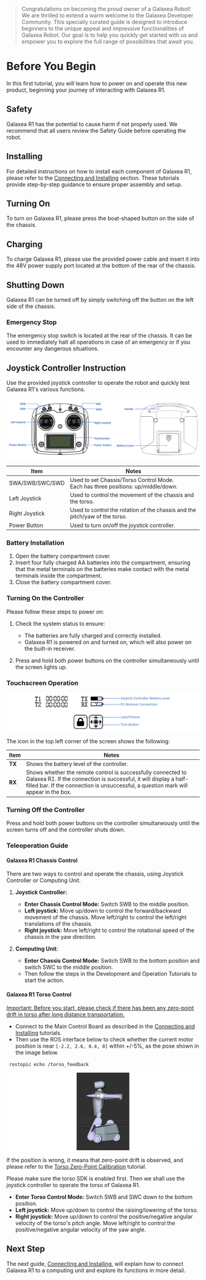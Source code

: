 > Congratulations on becoming the proud owner of a Galaxea Robot! We are thrilled to extend a warm welcome to the Galaxea Developer Community. This specially curated guide is designed to introduce beginners to the unique appeal and impressive functionalities of Galaxea Robot. Our goal is to help you quickly get started with us and empower you to explore the full range of possibilities that await you.

# Before You Begin

In this first tutorial, you will learn how to power on and operate this new product, beginning your journey of interacting with Galaxea R1.

## Safety 

Galaxea R1 has the potential to cause harm if not properly used. We recommend that all users review the Safety Guide before operating the robot.

## Installing

For detailed instructions on how to install each component of Galaxea R1, please refer to the [Connecting and Installing](GettingStarted_Connecting.md) section. These tutorials provide step-by-step guidance to ensure proper assembly and setup.

## Turning On

To turn on Galaxea R1, please press the boat-shaped button on the side of the chassis. 

## Charging

To charge Galaxea R1, please use the provided power cable and insert it into the 48V power supply port located at the bottom of the rear of the chassis. 

## Shutting Down 

Galaxea R1 can be turned off by simply switching off the button on the left side of the chassis. 

### Emergency Stop

The emergency stop switch is located at the rear of the chassis. It can be used to immediately halt all operations in case of an emergency or if you encounter any dangerous situations.

## Joystick Controller Instruction
Use the provided joystick controller to operate the robot and quickly test Galaxea R1's various functions.

![R1_controller](assets/R1_controller.png)


| **Item**        | **Notes**                                                    |
| --------------- | ------------------------------------------------------------ |
| SWA/SWB/SWC/SWD | Used to set Chassis/Torso Control Mode.<br />Each has three positions: up/middle/down. |
| Left Joystick   | Used to control the movement of the chassis and the torso.   |
| Right Joystick  | Used to control the rotation of the chassis and the pitch/yaw of the torso. |
| Power Button    | Used to turn on/off the joystick controller.                 |

### Battery Installation

1. Open the battery compartment cover.
2. Insert four fully charged AA batteries into the compartment, ensuring that the metal terminals on the batteries make contact with the metal terminals inside the compartment.
3. Close the battery compartment cover.

### Turning On the Controller

Please follow these steps to power on:

1. Check the system status to ensure:
   * The batteries are fully charged and correctly installed.
   * Galaxea R1 is powered on and turned on, which will also power on the built-in receiver.

2. Press and hold both power buttons on the controller simultaneously until the screen lights up.

### Touchscreen Operation

![R1_controller_touchscreen](assets/R1_controller_touchscreen.png)

The icon in the top left corner of the screen shows the following:

| **Item** | **Notes**                                                    |
| -------- | ------------------------------------------------------------ |
| **TX**   | Shows the battery level of the controller.                   |
| **RX**   | Shows whether the remote control is successfully connected to Galaxea R1. If the connection is successful, it will display a half-filled bar. If the connection is unsuccessful, a question mark will appear in the box. |


### Turning Off the Controller

Press and hold both power buttons on the controller simultaneously until the screen turns off and the controller shuts down.

### Teleoperation Guide

#### Galaxea R1 Chassis Control

There are two ways to control and operate the chassis, using Joystick Controller or Computing Unit.

1. **Joystick Controller:**
   
   * **Enter Chassis Control Mode:** Switch SWB to the middle position.
   * **Left joystick:** Move up/down to control the forward/backward movement of the chassis. Move left/right to control the left/right translations of the chassis.
   * **Right joystick:** Move left/right to control the rotational speed of the chassis in the yaw direction.
     
2. **Computing Unit**:
   * **Enter Chassis Control Mode:** Switch SWB to the bottom position and switch SWC to the middle position.
   * Then follow the steps in the Development and Operation Tutorials to start the action.

#### Galaxea R1 Torso Control 

<u>Important: Before you start, please check if there has been any zero-point drift in torso after long distance transportation.</u> 

* Connect to the Main Control Board as described in the [Connecting and Installing](GettingStarted_Connecting.md) tutorials.
* Then use the ROS interface below to check whether the current motor position is near `[-2.2, 2.6, 0.4, 0]` within +/-5%, as the pose shown in the image below. 
```shell
 rostopic echo /torso_feedback
 ```

![R1_torso_control](assets/R1_torso_control.png)



If the position is wrong, it means that zero-point drift is observed, and please refer to the [Torso Zero-Point Calibration](Software_Guide_Interface.md) tutorial.

Please make sure the torso SDK is enabled first. Then we shall use the joystick controller to operate the torso of Galaxea R1. 
* **Enter Torso Control Mode:** Switch SWB and SWC down to the bottom position.
* **Left joystick:** Move up/down to control the raising/lowering of the torso.
* **Right joystick:** Move up/down to control the positive/negative angular velocity of the torso's pitch angle. Move left/right to control the positive/negative angular velocity of the yaw angle.

## Next Step

The next guide, [Connecting and Installing](GettingStarted_Connecting.md), will explain how to connect Galaxea R1 to a computing unit and explore its functions in more detail.
